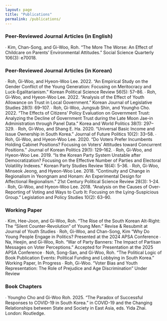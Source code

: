 ```yaml
---
layout: page
title: "Publications"
permalink: /publications/
---
```


### Peer-Reviewed Journal Articles (in English)

∙ Kim, Chan-Song, and Gi-Woo, Roh. “The More The Worse: An Effect of Childcare on Parents’ Environmental Attitudes.” Social Science Quarterly 106(3): e70018.


### Peer-Reviewed Journal Articles (in Korean)

∙ Roh, Gi-Woo, and Hyeon-Woo Lee. 2022. “An Empirical Study on the Gender Conflict of the Young Generation: Focusing on Meritocracy and Luck-Egalitarianism.” Korean Political Science Review 56(5): 57–86.
∙ Roh, Gi-Woo, and Hyeon-Woo Lee. 2022. “Analysis of the Effect of Youth Allowance on Trust in Local Government.” Korean Journal of Legislative Studies 28(1): 69–107.
∙ Roh, Gi-Woo, Jungsub Shin, and Youngho Cho. 2022. “The Effects of Citizens’ Policy Evaluation on Government Trust: Analyzing the Decline of Government Trust during the Late Moon Jae-in Administration through Panel Data.” Korea and World Politics 38(1): 297–329.
∙ Roh, Gi-Woo, and Shang E. Ha. 2020. “Universal Basic Income and Issue Ownership in South Korea.” Journal of Future Politics 10(2): 33–58.
∙ Roh, Gi-Woo, and Hyeon-Woo Lee. 2020. “Do Voters Prefer Incumbents Holding Cabinet Positions? Focusing on Voters’ Attitudes toward Concurrent Positions.” Journal of Korean Politics 29(1): 129–162.
∙ Roh, Gi-Woo, and Hyeon-Woo Lee. 2019. “Is the Korean Party System Unstable after Democratization? Focusing on the Effective Number of Parties and Electoral Volatility Indexes.” Korean Party Studies Review 18(4): 5–36.
∙ Roh, Gi-Woo, Minseok Jeong, and Hyeon-Woo Lee. 2018. “Continuity and Change in Regionalism in Yeongnam and Honam: An Experimental Design for Affectional Regionalism.” 21st Century Political Science Review 28(3): 1–24.
∙ Roh, Gi-Woo, and Hyeon-Woo Lee. 2018. “Analysis on the Causes of Over-Reporting of Voting and Ways to Curb It: Focusing on the Lying-Suspicious Group.” Legislation and Policy Studies 10(2): 63–90.


### Working Paper

∙ Kim, Hee-Joon, and Gi-Woo, Roh. “The Rise of the South Korean Alt-Right: The “Silent Counter-Revolution” of Young Men.” Revise & Resubmit at Journal of Youth Studies
∙ Roh, Gi-Woo, and Chan-Song, Kim “Why Do Young People Engage in Politics? Presented at the 2024 APSA Conference
∙ Na, Heejin, and Gi-Woo, Roh. “War of Party Banners: The Impact of Partisan Messages on Voter Perceptions.” Accepted for Presentation at the 2025 APSA Conference
∙ Noh, Song-San, and Gi-Woo, Roh. “The Political Logic of Book Publication Events: Political Funding and Lobbying in South Korea.” Working Paper, In Progress
∙ Roh, Gi-Woo. “Voter Bias and Youth Representation: The Role of Prejudice and Age Discrimination” Under Review


### Book Chapters

∙ Youngho Cho and Gi-Woo Roh. 2025. “The Paradox of Successful Responses to COVID-19 in South Korea.” in COVID-19 and the Changing Relationships between State and Society in East Asia, eds. Yida Zhai. London: Routledge. 

